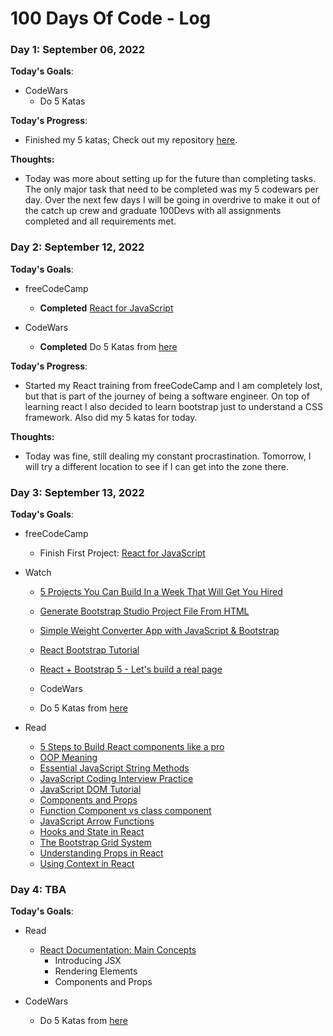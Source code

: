 # 100 Days Of Code - Log

### Day 1: September 06, 2022
**Today's Goals**:
  - CodeWars
    - Do 5 Katas
    
**Today's Progress**: 
  - Finished my 5 katas; Check out my repository [here](https://github.com/T000bias/CodeWars/tree/main/JavaScript%20Solutions/8th%20kyu).
  
**Thoughts:**
 - Today was more about setting up for the future than completing tasks. The only major task that need to be completed was my 5 codewars per day. Over the next few days I will be going in overdrive to make it out of the catch up crew and graduate 100Devs with all assignments completed and all requirements met. 
 
### Day 2: September 12, 2022
**Today's Goals**:
  - freeCodeCamp
    - **Completed** [React for JavaScript](https://www.youtube.com/watch?v=u6gSSpfsoOQ&t=1s)
    
  - CodeWars
    - **Completed** Do 5 Katas from [here](https://www.codewars.com/collections/training-js-series-for-javascript-beginner-myjinxin2015)
  
**Today's Progress**: 
  - Started my React training from freeCodeCamp and I am completely lost, but that is part of the journey of being a software engineer. On top of learning react I also decided to learn bootstrap just to understand a CSS framework. Also did my 5 katas for today.
  
**Thoughts:**
  - Today was fine, still dealing my constant procrastination. Tomorrow, I will try a different location to see if I can get into the zone there.
  
### Day 3: September 13, 2022
**Today's Goals**:
  
  - freeCodeCamp
    - Finish First Project: [React for JavaScript](https://www.youtube.com/watch?v=u6gSSpfsoOQ&t=1s)
    
 - Watch
    - [5 Projects You Can Build In a Week That Will Get You Hired](https://www.youtube.com/watch?v=oluY633rkgI&t=28s)
    - [Generate Bootstrap Studio Project File From HTML](https://www.youtube.com/watch?v=hiktQHpkJqQ)
    - [Simple Weight Converter App with JavaScript & Bootstrap](https://www.youtube.com/watch?v=7l-ZAuU8TXc)
    - [React Bootstrap Tutorial](https://www.youtube.com/watch?v=8pKjULHzs0s)
    - [React + Bootstrap 5 - Let's build a real page](https://www.youtube.com/watch?v=l2131Rok8XU)

   - CodeWars
    - Do 5 Katas from [here](https://www.codewars.com/collections/training-js-series-for-javascript-beginner-myjinxin2015)
    
  - Read
    - [5 Steps to Build React components like a pro](https://blog.bitsrc.io/5-steps-to-build-react-components-like-a-pro-fb1f3af6ba17)
    - [OOP Meaning](https://www.freecodecamp.org/news/what-is-object-oriented-programming/)
    - [Essential JavaScript String Methods](https://levelup.gitconnected.com/essential-javascript-string-methods-f1841dad1961)
    - [JavaScript Coding Interview Practice](https://www.freecodecamp.org/news/javascript-coding-interview-practice/)
    - [JavaScript DOM Tutorial](https://www.freecodecamp.org/news/javascript-dom-build-a-calculator-app/)
    - [Components and Props](https://reactjs.org/docs/components-and-props.html#function-and-class-components)
    - [Function Component vs class component](https://reactjs.org/docs/components-and-props.html#function-and-class-components)
    - [JavaScript Arrow Functions](https://www.freecodecamp.org/news/javascripts-arrow-functions-explained-by-going-down-a-slide-2eb8ee3c45e/)
    - [Hooks and State in React](https://reactjs.org/docs/hooks-state.html)
    - [The Bootstrap Grid System](https://getbootstrap.com/docs/5.0/layout/grid/)
    - [Understanding Props in React]()
    - [Using Context in React](https://reactjs.org/docs/context.html)
    
### Day 4: TBA
**Today's Goals**:
 
  - Read
    - [React Documentation: Main Concepts](https://reactjs.org/docs/hello-world.html)
      - Introducing JSX
      - Rendering Elements
      - Components and Props
      
  - CodeWars
    - Do 5 Katas from [here](https://www.codewars.com/collections/training-js-series-for-javascript-beginner-myjinxin2015)
 
